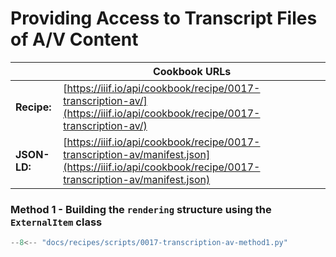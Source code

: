 # Providing Access to Transcript Files of A/V Content
|              | **Cookbook URLs** |
|--------------|-------------------|
| **Recipe:**  | [https://iiif.io/api/cookbook/recipe/0017-transcription-av/](https://iiif.io/api/cookbook/recipe/0017-transcription-av/) |
| **JSON-LD:** | [https://iiif.io/api/cookbook/recipe/0017-transcription-av/manifest.json](https://iiif.io/api/cookbook/recipe/0017-transcription-av/manifest.json) |

### Method 1 - Building the `rendering` structure using the `ExternalItem` class
```python
--8<-- "docs/recipes/scripts/0017-transcription-av-method1.py"
```